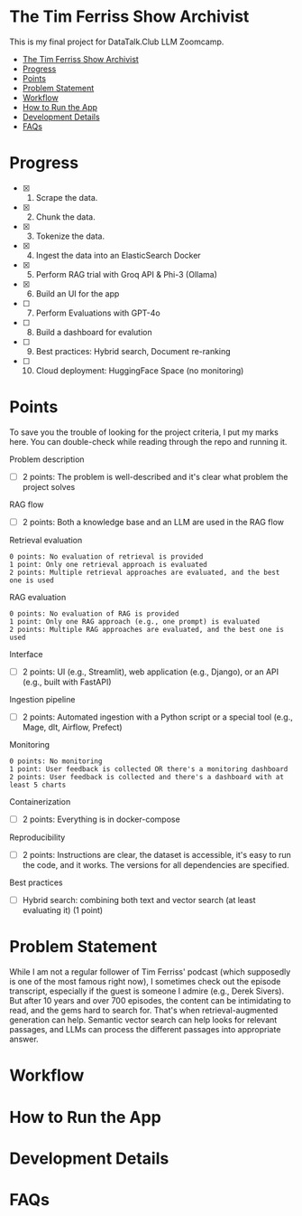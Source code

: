 # The Tim Ferriss Show Archivist
This is my final project for DataTalk.Club LLM Zoomcamp.
- [The Tim Ferriss Show Archivist](#the-tim-ferriss-show-archivist)
- [Progress](#progress)
- [Points](#points)
- [Problem Statement](#problem-statement)
- [Workflow](#workflow)
- [How to Run the App](#how-to-run-the-app)
- [Development Details](#development-details)
- [FAQs](#faqs)


# Progress
- [x] 1. Scrape the data.
- [x] 2. Chunk the data.
- [x] 3. Tokenize the data.
- [x] 4. Ingest the data into an ElasticSearch Docker
- [x] 5. Perform RAG trial with Groq API & Phi-3 (Ollama)
- [x] 6. Build an UI for the app
- [ ] 7. Perform Evaluations with GPT-4o
- [ ] 8. Build a dashboard for evalution
- [ ] 9. Best practices: Hybrid search, Document re-ranking
- [ ] 10. Cloud deployment: HuggingFace Space (no monitoring)

# Points
To save you the trouble of looking for the project criteria, I put my marks here. You can double-check while reading through the repo and running it.

Problem description
- [ ] 2 points: The problem is well-described and it's clear what problem the project solves

RAG flow
- [ ] 2 points: Both a knowledge base and an LLM are used in the RAG flow

Retrieval evaluation

    0 points: No evaluation of retrieval is provided
    1 point: Only one retrieval approach is evaluated
    2 points: Multiple retrieval approaches are evaluated, and the best one is used

RAG evaluation

    0 points: No evaluation of RAG is provided
    1 point: Only one RAG approach (e.g., one prompt) is evaluated
    2 points: Multiple RAG approaches are evaluated, and the best one is used

Interface
- [ ] 2 points: UI (e.g., Streamlit), web application (e.g., Django), or an API (e.g., built with FastAPI)

Ingestion pipeline
- [ ] 2 points: Automated ingestion with a Python script or a special tool (e.g., Mage, dlt, Airflow, Prefect)

Monitoring

    0 points: No monitoring
    1 point: User feedback is collected OR there's a monitoring dashboard
    2 points: User feedback is collected and there's a dashboard with at least 5 charts

Containerization
- [ ] 2 points: Everything is in docker-compose

Reproducibility
- [ ] 2 points: Instructions are clear, the dataset is accessible, it's easy to run the code, and it works. The versions for all dependencies are specified.

Best practices
- [ ] Hybrid search: combining both text and vector search (at least evaluating it) (1 point)

# Problem Statement
While I am not a regular follower of Tim Ferriss' podcast (which supposedly is one of the most famous right now), I sometimes check out the episode transcript, especially if the guest is someone I admire (e.g., Derek Sivers). But after 10 years and over 700 episodes, the content can be intimidating to read, and the gems hard to search for. That's when retrieval-augmented generation can help. Semantic vector search can help looks for relevant passages, and LLMs can process the different passages into appropriate answer.

# Workflow

# How to Run the App

# Development Details

# FAQs